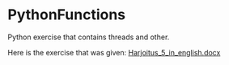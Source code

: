 # PythonFunctions
Python exercise that contains threads and other.

Here is the exercise that was given:
[Harjoitus_5_in_english.docx](https://github.com/Jlallii/PythonFunctions/files/12777965/Harjoitus_5_in_english.docx)
